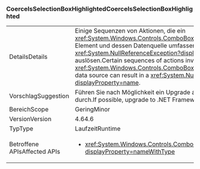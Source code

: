 ### <a name="coerceisselectionboxhighlighted"></a><span data-ttu-id="362a4-101">CoerceIsSelectionBoxHighlighted</span><span class="sxs-lookup"><span data-stu-id="362a4-101">CoerceIsSelectionBoxHighlighted</span></span>

|   |   |
|---|---|
|<span data-ttu-id="362a4-102">Details</span><span class="sxs-lookup"><span data-stu-id="362a4-102">Details</span></span>|<span data-ttu-id="362a4-103">Einige Sequenzen von Aktionen, die ein <xref:System.Windows.Controls.ComboBox?displayProperty=name>-Element und dessen Datenquelle umfassen, können eine <xref:System.NullReferenceException?displayProperty=name> auslösen.</span><span class="sxs-lookup"><span data-stu-id="362a4-103">Certain sequences of actions involving a <xref:System.Windows.Controls.ComboBox?displayProperty=name> and its data source can result in a <xref:System.NullReferenceException?displayProperty=name>.</span></span>|
|<span data-ttu-id="362a4-104">Vorschlag</span><span class="sxs-lookup"><span data-stu-id="362a4-104">Suggestion</span></span>|<span data-ttu-id="362a4-105">Führen Sie nach Möglichkeit ein Upgrade auf .NET Framework 4.6.2 durch.</span><span class="sxs-lookup"><span data-stu-id="362a4-105">If possible, upgrade to .NET Framework 4.6.2.</span></span>|
|<span data-ttu-id="362a4-106">Bereich</span><span class="sxs-lookup"><span data-stu-id="362a4-106">Scope</span></span>|<span data-ttu-id="362a4-107">Gering</span><span class="sxs-lookup"><span data-stu-id="362a4-107">Minor</span></span>|
|<span data-ttu-id="362a4-108">Version</span><span class="sxs-lookup"><span data-stu-id="362a4-108">Version</span></span>|<span data-ttu-id="362a4-109">4.6</span><span class="sxs-lookup"><span data-stu-id="362a4-109">4.6</span></span>|
|<span data-ttu-id="362a4-110">Typ</span><span class="sxs-lookup"><span data-stu-id="362a4-110">Type</span></span>|<span data-ttu-id="362a4-111">Laufzeit</span><span class="sxs-lookup"><span data-stu-id="362a4-111">Runtime</span></span>|
|<span data-ttu-id="362a4-112">Betroffene APIs</span><span class="sxs-lookup"><span data-stu-id="362a4-112">Affected APIs</span></span>|<ul><li><xref:System.Windows.Controls.ComboBox.IsSelectionBoxHighlighted?displayProperty=nameWithType></li></ul>|

